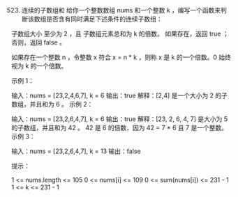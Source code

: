 523. 连续的子数组和
     给你一个整数数组 nums 和一个整数 k ，编写一个函数来判断该数组是否含有同时满足下述条件的连续子数组：

子数组大小 至少为 2 ，且
子数组元素总和为 k 的倍数。
如果存在，返回 true ；否则，返回 false 。

如果存在一个整数 n ，令整数 x 符合 x = n * k ，则称 x 是 k 的一个倍数。0 始终视为 k 的一个倍数。



示例 1：

输入：nums = [23,2,4,6,7], k = 6
输出：true
解释：[2,4] 是一个大小为 2 的子数组，并且和为 6 。
示例 2：

输入：nums = [23,2,6,4,7], k = 6
输出：true
解释：[23, 2, 6, 4, 7] 是大小为 5 的子数组，并且和为 42 。
42 是 6 的倍数，因为 42 = 7 * 6 且 7 是一个整数。
示例 3：

输入：nums = [23,2,6,4,7], k = 13
输出：false


提示：

1 <= nums.length <= 105
0 <= nums[i] <= 109
0 <= sum(nums[i]) <= 231 - 1
1 <= k <= 231 - 1
